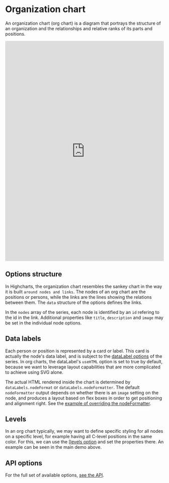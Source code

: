 # Organization chart

An organization chart (org chart) is a diagram that portrays the structure of an organization and the relationships and relative ranks of its parts and positions.

<iframe style="width: 100%; height: 700px; border: none;" src=https://www.highcharts.com/samples/embed/highcharts/demo/organization-chart allow="fullscreen"></iframe>

## Options structure

In Highcharts, the organization chart resembles the sankey chart in the way it is built `around nodes and links`. The nodes of an org chart are the positions or persons, while the links are the lines showing the relations between them. The `data` structure of the options defines the links.

In the `nodes` array of the series, each node is identified by an `id` refering to the id in the link. Additional properties like `title`, `description` and `image` may be set in the individual node options.

## Data labels

Each person or position is represented by a card or label. This card is actually the node's data label, and is subject to the [dataLabel options](https://api.highcharts.com/highcharts/plotOptions.organization.dataLabels) of the series. In org charts, the dataLabel's `useHTML` option is set to true by default, because we want to leverage layout capabilities that are more complicated to achieve using SVG alone.

The actual HTML rendered inside the chart is determined by `dataLabels.nodeFormat` or `dataLabels.nodeFormatter`. The default `nodeFormatter` output depends on whether there is an `image` setting on the node, and produces a layout based on flex boxes in order to get positioning and alignment right. See the [example of overriding the nodeFormatter](https://jsfiddle.net/gh/get/library/pure/highcharts/highcharts/tree/master/samples/highcharts/series-organization/datalabels-nodeformatter/).

## Levels

In an org chart typically, we may want to define specific styling for all nodes on a specific level, for example having all C-level positions in the same color. For this, we can use the [[levels option](https://api.highcharts.com/highcharts/plotOptions.organization.levels) and set the properties there. An example can be seen in the main demo above.

## API options

For the full set of available options, [see the API](https://api.highcharts.com/highcharts/series.organization).
